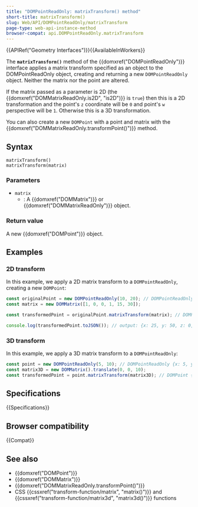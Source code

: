```yaml
---
title: "DOMPointReadOnly: matrixTransform() method"
short-title: matrixTransform()
slug: Web/API/DOMPointReadOnly/matrixTransform
page-type: web-api-instance-method
browser-compat: api.DOMPointReadOnly.matrixTransform
---
```


{{APIRef("Geometry Interfaces")}}{{AvailableInWorkers}}

The **`matrixTransform()`** method of the {{domxref("DOMPointReadOnly")}} interface applies a matrix transform specified as an object to the DOMPointReadOnly object, creating and returning a new `DOMPointReadOnly` object. Neither the matrix nor the point are altered.

If the matrix passed as a parameter is 2D (the {{domxref("DOMMatrixReadOnly.is2D", "is2D")}} is `true`) then this is a 2D transformation and the point's `z` coordinate will be `0` and point's `w` perspective will be `1`. Otherwise this is a 3D transformation.

You can also create a new `DOMPoint` with a point and matrix with the {{domxref("DOMMatrixReadOnly.transformPoint()")}} method.

## Syntax

```js-nolint
matrixTransform()
matrixTransform(matrix)
```

### Parameters

- `matrix`
  - : A {{domxref("DOMMatrix")}} or {{domxref("DOMMatrixReadOnly")}} object.

### Return value

A new {{domxref("DOMPoint")}} object.

## Examples

### 2D transform

In this example, we apply a 2D matrix transform to a `DOMPointReadOnly`, creating a new `DOMPoint`:

```js
const originalPoint = new DOMPointReadOnly(10, 20); // DOMPointReadOnly {x: 10, y: 20, z: 0, w: 1}
const matrix = new DOMMatrix([1, 0, 0, 1, 15, 30]);

const transformedPoint = originalPoint.matrixTransform(matrix); // DOMPoint {x: 25, y: 50, z: 0, w: 1}

console.log(transformedPoint.toJSON()); // output: {x: 25, y: 50, z: 0, w: 1}
```

### 3D transform

In this example, we apply a 3D matrix transform to a `DOMPointReadOnly`:

```js
const point = new DOMPointReadOnly(5, 10); // DOMPointReadOnly {x: 5, y: 10, z: 0, w: 1}
const matrix3D = new DOMMatrix().translate(0, 0, 10);
const transformedPoint = point.matrixTransform(matrix3D); // DOMPoint {x: 5, y: 10, z: 10, w: 1}
```

## Specifications

{{Specifications}}

## Browser compatibility

{{Compat}}

## See also

- {{domxref("DOMPoint")}}
- {{domxref("DOMMatrix")}}
- {{domxref("DOMMatrixReadOnly.transformPoint()")}}
- CSS {{cssxref("transform-function/matrix", "matrix()")}} and {{cssxref("transform-function/matrix3d", "matrix3d()")}} functions
